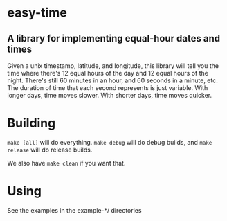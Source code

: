 # easy-time
## A library for implementing equal-hour dates and times

Given a unix timestamp, latitude, and longitude, this library will tell you the time where there's 12 equal hours of the day and 12 equal hours of the night. There's still 60 minutes in an hour, and 60 seconds in a minute, etc. The duration of time that each second represents is just variable. With longer days, time moves slower. With shorter days, time moves quicker.

# Building

`make [all]` will do everything. `make debug` will do debug builds, and
`make release` will do release builds.

We also have `make clean` if you want that.

# Using

See the examples in the example-*/ directories
